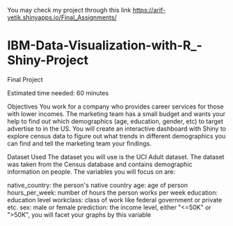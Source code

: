 You may check my project through this link  https://arif-yetik.shinyapps.io/Final_Assignments/

# IBM-Data-Visualization-with-R_-Shiny-Project 
 
 Final Project
 
Estimated time needed: 60 minutes

Objectives
You work for a company who provides career services for those with lower incomes. The marketing team has a small budget and wants your help to find out which demographics (age, education, gender, etc) to target advertise to in the US. You will create an interactive dashboard with Shiny to explore census data to figure out what trends in different demographics you can find and tell the marketing team your findings.

Dataset Used
The dataset you will use is the UCI Adult dataset. The dataset was taken from the Census database and contains demographic information on people. The variables you will focus on are:

native_country: the person's native country
age: age of person
hours_per_week: number of hours the person works per week
education: education level
workclass: class of work like federal government or private etc.
sex: male or female
prediction: the income level, either "<=50K" or ">50K", you will facet your graphs by this variable
